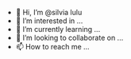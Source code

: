 - 👋 Hi, I’m @silvia lulu
- 👀 I’m interested in ...
- 🌱 I’m currently learning ...
- 💞️ I’m looking to collaborate on ...
- 📫 How to reach me ...

<!---
Suarahatisaya/Suarahatisaya is a ✨ special ✨ repository because its `README.md` (this file) appears on your GitHub profile.
You can click the Preview link to take a look at your changes.
--->
